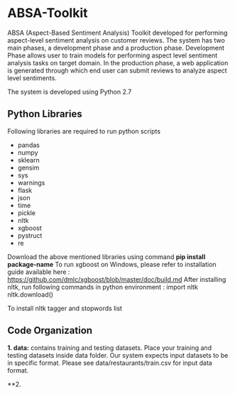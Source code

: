 # ABSA-Toolkit
ABSA (Aspect-Based Sentiment Analysis) Toolkit developed for performing aspect-level sentiment analysis on customer reviews. The system has two main phases, a development phase and a production phase. Development Phase allows user to train models for performing aspect level sentiment analysis tasks on target domain. In the production phase, a web application is generated through which end user can submit reviews to analyze aspect level sentiments.

The system is developed using Python 2.7

## Python Libraries
Following libraries are required to run python scripts
- pandas
- numpy
- sklearn
- gensim
- sys
- warnings
- flask
- json
- time
- pickle
- nltk
- xgboost
- pystruct
- re

Download the above mentioned libraries using  command **pip install package-name**
To run xgboost on Windows, please refer to installation guide available here : https://github.com/dmlc/xgboost/blob/master/doc/build.md
After installing nltk, run following commands in python environment : 
import nltk
nltk.download()

To install nltk tagger and stopwords list
## Code Organization
**1. data:** contains training and testing datasets. Place your training and testing datasets inside data folder. Our system expects input datasets to be in specific format. Please see data/restaurants/train.csv for input data format.

**2. 


